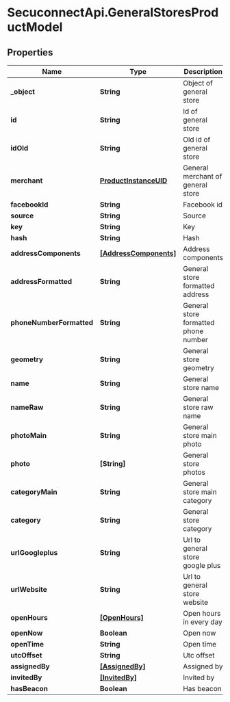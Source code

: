 # SecuconnectApi.GeneralStoresProductModel

## Properties
Name | Type | Description | Notes
------------ | ------------- | ------------- | -------------
**_object** | **String** | Object of general store | [optional] 
**id** | **String** | Id of general store | [optional] 
**idOld** | **String** | Old id of general store | [optional] 
**merchant** | [**ProductInstanceUID**](ProductInstanceUID.md) | General merchant of general store | [optional] 
**facebookId** | **String** | Facebook id | [optional] 
**source** | **String** | Source | [optional] 
**key** | **String** | Key | [optional] 
**hash** | **String** | Hash | [optional] 
**addressComponents** | [**[AddressComponents]**](AddressComponents.md) | Address components | [optional] 
**addressFormatted** | **String** | General store formatted address | [optional] 
**phoneNumberFormatted** | **String** | General store formatted phone number | [optional] 
**geometry** | **String** | General store geometry | [optional] 
**name** | **String** | General store name | [optional] 
**nameRaw** | **String** | General store raw name | [optional] 
**photoMain** | **String** | General store main photo | [optional] 
**photo** | **[String]** | General store photos | [optional] 
**categoryMain** | **String** | General store main category | [optional] 
**category** | **String** | General store category | [optional] 
**urlGoogleplus** | **String** | Url to general store google plus | [optional] 
**urlWebsite** | **String** | Url to general store website | [optional] 
**openHours** | [**[OpenHours]**](OpenHours.md) | Open hours in every day | [optional] 
**openNow** | **Boolean** | Open now | [optional] 
**openTime** | **String** | Open time | [optional] 
**utcOffset** | **String** | Utc offset | [optional] 
**assignedBy** | [**[AssignedBy]**](AssignedBy.md) | Assigned by | [optional] 
**invitedBy** | [**[InvitedBy]**](InvitedBy.md) | Invited by | [optional] 
**hasBeacon** | **Boolean** | Has beacon | [optional] 


